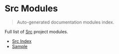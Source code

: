 # Src Modules

> Auto-generated documentation modules index.

Full list of [Src](README.md#src-index) project modules.

- [Src Index](README.md#src-index)
- [Sample](sample.md#sample)
